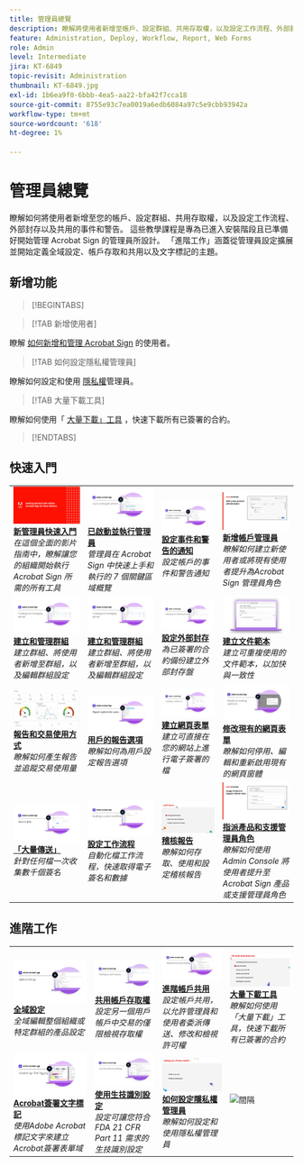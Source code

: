 ```yaml
---
title: 管理員總覽
description: 瞭解將使用者新增至帳戶、設定群組、共用存取權，以及設定工作流程、外部封存以及共用事件和警告的基本知識
feature: Administration, Deploy, Workflow, Report, Web Forms
role: Admin
level: Intermediate
jira: KT-6849
topic-revisit: Administration
thumbnail: KT-6849.jpg
exl-id: 1b6ea9f0-6bbb-4ea5-aa22-bfa42f7cca18
source-git-commit: 8755e93c7ea0019a6edb6084a97c5e9cbb93942a
workflow-type: tm+mt
source-wordcount: '618'
ht-degree: 1%

---
```


# 管理員總覽

瞭解如何將使用者新增至您的帳戶、設定群組、共用存取權，以及設定工作流程、外部封存以及共用的事件和警告。 這些教學課程是專為已進入安裝階段且已準備好開始管理 Acrobat Sign 的管理員所設計。 「進階工作」涵蓋從管理員設定擴展並開始定義全域設定、帳戶存取和共用以及文字標記的主題。

## 新增功能

>[!BEGINTABS]

>[!TAB 新增使用者]

瞭解 [如何新增和管理 Acrobat Sign](add-users-to-your-account.md) 的使用者。

>[!TAB 如何設定隱私權管理員]

瞭解如何設定和使用 [隱私權](privacy.md)管理員。

>[!TAB 大量下載工具]

瞭解如何使用「 [大量下載」工具](bulk-download-tool.md) ，快速下載所有已簽署的合約。

>[!ENDTABS]

## 快速入門

<table style="table-layout:fixed">
<tr>
  <td>
    <a href="get-started-admin.md">
      <img alt="新管理員快速入門" src="../assets/Gettingstartedadmin_1280.png" />
    </a>
    <div>
    <a href="get-started-admin.md"><strong>新管理員快速入門</strong></a>
    </div>
    <em>在這個全面的影片指南中，瞭解讓您的組織開始執行 Acrobat Sign 所需的所有工具</em>
    <br>
  </td>
  <td>
    <a href="up-and-running-admin.md">
      <img alt="管理員已啟動並執行" src="../assets/Up-Running.png" />
    </a>
    <div>
    <a href="up-and-running-admin.md"><strong>已啟動並執行管理員</strong></a>
    </div>
    <em>管理員在 Acrobat Sign 中快速上手和執行的 7 個關鍵區域概覽</em>
    <br>
  </td>
  <td>
    <a href="set-up-shared-events-and-alert.md">
      <img alt="設定共用的事件和警告" src="../assets/Notifications_1280.png" />
    </a>
    <div>
    <a href="set-up-shared-events-and-alert.md"><strong>設定事件和警告的通知</strong></a>
    </div>
    <em>設定帳戶的事件和警告通知</em>
    <br>
  </td>
  <td>
    <a href="add-admin.md">
      <img alt="新增帳戶管理員" src="../assets/Add-a-new-admin.jpg" />
    </a>
    <div>
    <a href="add-admin.md"><strong>新增帳戶管理員</strong></a>
    </div>
    <em>瞭解如何建立新使用者或將現有使用者提升為Acrobat Sign 管理員角色</em>
    <br>
  </td>
</tr>
<tr>
 <td>
    <a href="create-and-manage-groups.md">
      <img alt="建立和管理群組" src="../assets/Creating-Groups.png" />
    </a>
    <div>
    <a href="create-and-manage-groups.md"><strong>建立和管理群組</strong></a>
    </div>
    <em>建立群組、將使用者新增至群組，以及編輯群組設定</em>
    <br>
  </td>
  <td>
    <a href="create-and-manage-groups.md">
      <img alt="建立和管理群組" src="../assets/Creating-Groups.png" />
    </a>
    <div>
    <a href="create-and-manage-groups.md"><strong>建立和管理群組</strong></a>
    </div>
    <em>建立群組、將使用者新增至群組，以及編輯群組設定</em>
    <br>
  </td>
  <td>
    <a href="set-up-your-external-archive.md">
      <img alt="設定外部封存" src="../assets/ExternalArchive.png" />
    </a>
    <div>
    <a href="set-up-your-external-archive.md"><strong>設定外部封存</strong></a>
    </div>
    <em>為已簽署的合約備份建立外部封存盤</em>
    <br>
  </td>
  <td>
    <a href="../sign-advanced-users/create-a-template.md">
      <img alt="建立文件範本" src="../assets/Template.png" />
    </a>
    <div>
    <a href="../sign-advanced-users/create-a-template.md"><strong>建立文件範本</strong></a>
    </div>
    <em>建立可重複使用的文件範本，以加快與一致性</em>
    <br>
  </td>
</tr>
<tr>
  <td>
    <a href="../sign-advanced-users/creating-a-report.md">
      <img alt="報告和交易使用方式" src="../assets/reporting.png" />
    </a>
    <div>
    <a href="../sign-advanced-users/creating-a-report.md"><strong>報告和交易使用方式</strong></a>
    </div>
    <em>瞭解如何產生報告並追蹤交易使用量</em>
    <br>
  </td>
  <td>
    <a href="report-options.md">
      <img alt="用戶的報告選項" src="../assets/report-options.png" />
    </a>
    <div>
    <a href="report-options.md"><strong>用戶的報告選項</strong></a>
    </div>
    <em>瞭解如何為用戶設定報告選項</em>
    <br>
  </td>
  <td>
    <a href="../sign-advanced-users/webform.md">
      <img alt="建立網頁表單" src="../assets/Webform.png" />
    </a>
    <div>
    <a href="../sign-advanced-users/webform.md"><strong>建立網頁表單</strong></a>
    </div>
    <em>建立可直接在您的網站上進行電子簽署的檔</em>
    <br>
  </td>
  <td>
    <a href="../sign-advanced-users/modify-webform.md">
      <img alt="修改現有的網頁表單" src="../assets/Modifywebform.png" />
    </a>
    <div>
    <a href="../sign-advanced-users/modify-webform.md"><strong>修改現有的網頁表單</strong></a>
    </div>
    <em>瞭解如何停用、編輯和重新啟用現有的網頁窗體</em>
    <br>
  </td>
</tr>
<tr>
  <td>
    <a href="../sign-advanced-users/megasign.md">
      <img alt="大量傳送" src="../assets/send-in-bulk.png" />
    </a>
    <div>
    <a href="../sign-advanced-users/megasign.md"><strong>「大量傳送」</strong></a>
    </div>
    <em>針對任何檔一次收集數千個簽名</em>
    <br>
  </td>
  <td>
    <a href="building-a-custom-workflow.md">
      <img alt="設定工作流程" src="../assets/BuildingWorkflow.png" />
    </a>
    <div>
    <a href="building-a-custom-workflow.md"><strong>設定工作流程</strong></a>
    </div>
    <em>自動化檔工作流程，快速取得電子簽名和數據</em>
    <br>
  </td>
  <td>
    <a href="audit-reports.md">
      <img alt="稽核報告" src="../assets/audit-reports-configure.png" />
    </a>
    <div>
    <a href="audit-reports.md"><strong>稽核報告</strong></a>
    </div>
    <em>瞭解如何存取、使用和設定稽核報告</em>
    <br>
  </td>
  <td>
    <a href="promote-admin.md">
      <img alt="指派產品和支援管理員角色" src="../assets/admin-roles.jpg" />
    </a>
    <div>
    <a href="promote-admin.md"><strong>指派產品和支援管理員角色</strong></a>
    </div>
    <em>瞭解如何使用 Admin Console 將使用者提升至 Acrobat Sign 產品或支援管理員角色</em>
    <br>
  </td>
</tr> 
</table>

## 進階工作

<table style="table-layout:fixed">
<tr>
  <td>
    <a href="learn-about-global-settings.md">
      <img alt="全域設定" src="../assets/GlobalSettings_1280.png">
    </a>
    <div>
    <a href="learn-about-global-settings.md"><strong>全域設定</strong></a>
    </div>
    <em>全域編輯整個組織或特定群組的產品設定</em>
    <br>
  </td>
  <td>
    <a href="share-account-access.md">
      <img alt="共用帳戶存取權" src="../assets/SharingAccess.png" />
    </a>  
    <div>
    <a href="share-account-access.md"><strong>共用帳戶存取權</strong></a>
    </div>
    <em>設定另一個用戶帳戶中交易的僅限檢視存取權</em>
    <br>
  </td>
  <td>
    <a href="advanced-account-sharing.md">
      <img alt="進階帳戶共用" src="../assets/AdvancedSharing_1280.png" />
    </a>
    <div>
    <a href="advanced-account-sharing.md"><strong>進階帳戶共用</strong></a>
    </div>
    <em>設定帳戶共用，以允許管理員和使用者委派傳送、修改和檢視許可權</em>
    <br>
  </td>
  <td>
    <a href="bulk-download-tool.md">
      <img alt="大量下載工具" src="../assets/bulk-download-tool.png" />
    </a>
    <div>
    <a href="bulk-download-tool.md"><strong>大量下載工具</strong></a>
    </div>
    <em>瞭解如何使用「大量下載」工具，快速下載所有已簽署的合約</em>
    <br>
  </td> 
</tr>
<tr>
   <td>
     <a href="../sign-advanced-users/adobe-sign-text-tagging.md">
      <img alt="Acrobat簽署文字標記" src="../assets/Text-Tagging.png" />
    </a>
    <div>
    <a href="../sign-advanced-users/adobe-sign-text-tagging.md"><strong>Acrobat簽署文字標記</strong></a>
    <div>
    <em>使用Adobe Acrobat標記文字來建立Acrobat簽署表單域</em>
    <br>
  </td>
  <td>
    <a href="use-bio-pharma-settings.md">
      <img alt="使用生技識別設定" src="../assets/Bio_1280.png" />
    </a>
    <div>
    <a href="use-bio-pharma-settings.md"><strong>使用生技識別設定</strong></a>
    </div>
    <em>設定可讓您符合 FDA 21 CFR Part 11 需求的生技識別設定</em>
    <br>
  </td>
  <td>
    <a href="privacy.md">
      <img alt="如何設定隱私權管理員" src="../assets/privacy.png" />
    </a>
    <div>
    <a href="privacy.md"><strong>如何設定隱私權管理員</strong></a>
    </div>
    <em>瞭解如何設定和使用隱私權管理員</em>
    <br>
  </td>
  <td>
    <img alt="間隔" src="../assets/Grayspacer.png" />
    <div>
    <br>
  </td>
</tr>
</table>
